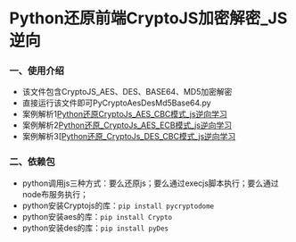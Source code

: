 # Python还原前端CryptoJS加密解密_JS逆向
### 一、使用介绍
- 该文件包含CryptoJS_AES、DES、BASE64、MD5加密解密
- 直接运行该文件即可PyCryptoAesDesMd5Base64.py
- 案例解析1[Python还原CryptoJs_AES_CBC模式_js逆向学习](https://blog.csdn.net/weixin_43411585/article/details/107729151)
- 案例解析2[Python还原_CryptoJs_AES_ECB模式_js逆向学习](https://blog.csdn.net/weixin_43411585/article/details/107675458)
- 案例解析3[[Python还原_CryptoJs_DES_CBC模式_js逆向学习](https://blog.csdn.net/weixin_43411585/article/details/108526461)
### 二、依赖包
- python调用js三种方式：要么还原js；要么通过execjs脚本执行；要么通过node布服务执行；
- python安装Cryptojs的库：`pip install pycryptodome`
- python安装aes的库：`pip install Crypto`
- python安装des的库：`pip install pyDes`

